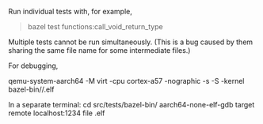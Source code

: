 Run individual tests with, for example,
>  bazel test functions:call_void_return_type

Multiple tests cannot be run simultaneously. (This is a bug caused by them sharing the same file name for some intermediate files.)

For debugging,

qemu-system-aarch64 -M virt -cpu cortex-a57 -nographic -s -S -kernel bazel-bin/<path>/<target>.elf

In a separate terminal:
cd src/tests/bazel-bin/<path>
aarch64-none-elf-gdb
target remote localhost:1234
file <target>.elf

